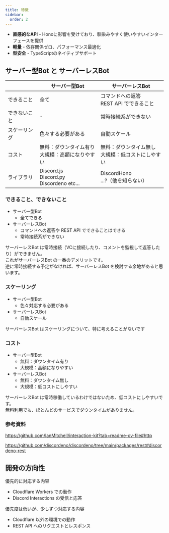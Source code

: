```yaml
---
title: 特徴
sidebar:
  order: 2
---
```


- **直感的なAPI** - Honoに影響を受けており、馴染みやすく使いやすいインターフェースを提供
- **軽量** - 依存関係ゼロ、パフォーマンス最適化
- **型安全** - TypeScriptのネイティブサポート

## サーバー型Bot と サーバーレスBot

|              | サーバー型Bot                                      | サーバーレスBot                                      |
| ------------ | -------------------------------------------------- | ---------------------------------------------------- |
| できること   | 全て                                               | コマンドへの返答<br>REST API でできること            |
| できないこと | -                                                  | 常時接続系ができない                                 |
| スケーリング | 色々する必要がある                                 | 自動スケール                                         |
| コスト       | 無料：ダウンタイム有り<br>大規模：高額になりやすい | 無料：ダウンタイム無し<br>大規模：低コストにしやすい |
| ライブラリ   | Discord.js<br>Discord.py<br>Discordeno etc...      | DiscordHono<br>...?（他を知らない）                  |

### できること、できないこと

- サーバー型Bot
  - 全てできる
- サーバーレスBot
  - コマンドへの返答や REST API でできることはできる
  - 常時接続系ができない

サーバーレスBot は常時接続（VCに接続したり、コメントを監視して返答したり）ができません。  
これがサーバーレスBot の一番のデメリットです。  
逆に常時接続する予定がなければ、サーバーレスBot を検討する余地があると思います。

### スケーリング

- サーバー型Bot
  - 色々対応する必要がある
- サーバーレスBot
  - 自動スケール

サーバーレスBot はスケーリングについて、特に考えることがないです

### コスト

- サーバー型Bot
  - 無料：ダウンタイム有り
  - 大規模：高額になりやすい
- サーバーレスBot
  - 無料：ダウンタイム無し
  - 大規模：低コストにしやすい

サーバーレスBot は常時稼働しているわけではないため、低コストにしやすいです。  
無料利用でも、ほとんどのサービスでダウンタイムがありません。

### 参考資料

https://github.com/IanMitchell/interaction-kit?tab=readme-ov-file#http

https://github.com/discordeno/discordeno/tree/main/packages/rest#discordeno-rest

## 開発の方向性

優先的に対応する内容

- Cloudflare Workers での動作
- Discord Interactions の受信と応答

優先度は低いが、少しずつ対応する内容

- Cloudflare 以外の環境での動作
- REST API へのリクエストとレスポンス
